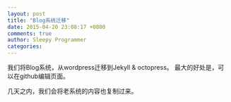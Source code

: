 ```yaml
---
layout: post
title: "Blog系统迁移"
date: 2015-04-20 23:08:17 +0800
comments: true
author: Sleepy Programmer
categories: 
---
```


我们将Blog系统，从wordpress迁移到Jekyll & octopress。
最大的好处是，可以在github编辑页面。

几天之内，我们会将老系统的内容也复制过来。


